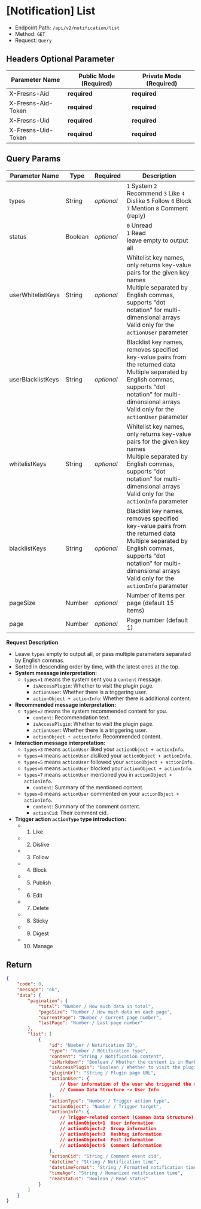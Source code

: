 # [Notification] List

- Endpoint Path: `/api/v2/notification/list`
- Method: `GET`
- Request: `Query`

## Headers Optional Parameter

| Parameter Name | Public Mode (Required) | Private Mode (Required) |
| --- | --- | --- |
| X-Fresns-Aid | **required** | **required** |
| X-Fresns-Aid-Token | **required** | **required** |
| X-Fresns-Uid | **required** | **required** |
| X-Fresns-Uid-Token | **required** | **required** |

## Query Params

| Parameter Name | Type | Required | Description |
| --- | --- | --- | --- |
| types | String | *optional* | `1` System `2` Recommend `3` Like `4` Dislike `5` Follow `6` Block `7` Mention `8` Comment (reply) |
| status | Boolean | *optional* | `0` Unread<br>`1` Read<br>leave empty to output all |
| userWhitelistKeys | String | *optional* | Whitelist key names, only returns key-value pairs for the given key names<br>Multiple separated by English commas, supports "dot notation" for multi-dimensional arrays<br>Valid only for the `actionUser` parameter |
| userBlacklistKeys | String | *optional* | Blacklist key names, removes specified key-value pairs from the returned data<br>Multiple separated by English commas, supports "dot notation" for multi-dimensional arrays<br>Valid only for the `actionUser` parameter |
| whitelistKeys | String | *optional* | Whitelist key names, only returns key-value pairs for the given key names<br>Multiple separated by English commas, supports "dot notation" for multi-dimensional arrays<br>Valid only for the `actionInfo` parameter |
| blacklistKeys | String | *optional* | Blacklist key names, removes specified key-value pairs from the returned data<br>Multiple separated by English commas, supports "dot notation" for multi-dimensional arrays<br>Valid only for the `actionInfo` parameter |
| pageSize | Number | *optional* | Number of items per page (default 15 items) |
| page | Number | *optional* | Page number (default 1) |

**Request Description**

- Leave `types` empty to output all, or pass multiple parameters separated by English commas.
- Sorted in descending order by time, with the latest ones at the top.
- **System message interpretation:**
    - `types=1` means the system sent you a `content` message.
        - `isAccessPlugin`: Whether to visit the plugin page.
        - `actionUser`: Whether there is a triggering user.
        - `actionObject + actionInfo`: Whether there is additional content.
- **Recommended message interpretation:**
    - `types=2` means the system recommended content for you.
        - `content`: Recommendation text.
        - `isAccessPlugin`: Whether to visit the plugin page.
        - `actionUser`: Whether there is a triggering user.
        - `actionObject + actionInfo`: Recommended content.
- **Interaction message interpretation:**
    - `types=3` means `actionUser` liked your `actionObject + actionInfo`.
    - `types=4` means `actionUser` disliked your `actionObject + actionInfo`.
    - `types=5` means `actionUser` followed your `actionObject + actionInfo`.
    - `types=6` means `actionUser` blocked your `actionObject + actionInfo`.
    - `types=7` means `actionUser` mentioned you in `actionObject + actionInfo`.
        - `content`: Summary of the mentioned content.
    - `types=8` means `actionUser` commented on your `actionObject + actionInfo`.
        - `content`: Summary of the comment content.
        - `actionCid`: Their comment cid.
- **Trigger action `actionType` type introduction:**
    - 1. Like
    - 2. Dislike
    - 3. Follow
    - 4. Block
    - 5. Publish
    - 6. Edit
    - 7. Delete
    - 8. Sticky
    - 9. Digest
    - 10. Manage

## Return

```json
{
    "code": 0,
    "message": "ok",
    "data": {
        "pagination": {
            "total": "Number / How much data in total",
            "pageSize": "Number / How much data on each page",
            "currentPage": "Number / Current page number",
            "lastPage": "Number / Last page number"
        },
        "list": [
            {
                "id": "Number / Notification ID",
                "type": "Number / Notification type",
                "content": "String / Notification content",
                "isMarkdown": "Boolean / Whether the content is in Markdown format",
                "isAccessPlugin": "Boolean / Whether to visit the plugin page",
                "pluginUrl": "String / Plugin page URL",
                "actionUser": {
                    // User information of the user who triggered the message
                    // Common Data Structure -> User Info
                },
                "actionType": "Number / Trigger action type",
                "actionObject": "Number / Trigger target",
                "actionInfo": {
                    // Trigger-related content (Common Data Structure)
                    // actionObject=1  User information
                    // actionObject=2  Group information
                    // actionObject=3  Hashtag information
                    // actionObject=4  Post information
                    // actionObject=5  Comment information
                },
                "actionCid": "String / Comment event cid",
                "datetime": "String / Notification time",
                "datetimeFormat": "String / Formatted notification time",
                "timeAgo": "String / Humanized notification time",
                "readStatus": "Boolean / Read status"
            }
        ]
    }
}
```
